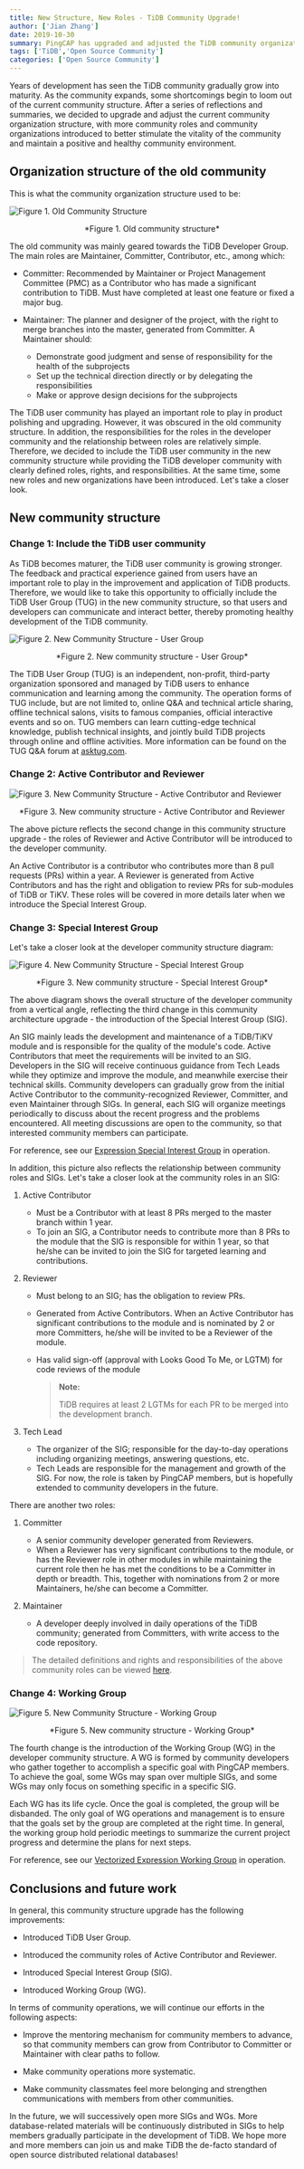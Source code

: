 ```yaml
---
title: New Structure, New Roles - TiDB Community Upgrade!
author: ['Jian Zhang']
date: 2019-10-30
summary: PingCAP has upgraded and adjusted the TiDB community organization structure, with more community roles and community organizations introduced to better stimulate the vitality of the community and maintain a positive and healthy community environment.
tags: ['TiDB','Open Source Community']
categories: ['Open Source Community']
---
```


Years of development has seen the TiDB community gradually grow into maturity. As the community expands, some shortcomings begin to loom out of the current community structure. After a series of reflections and summaries, we decided to upgrade and adjust the current community organization structure, with more community roles and community organizations introduced to better stimulate the vitality of the community and maintain a positive and healthy community environment.

## Organization structure of the old community

This is what the community organization structure used to be:

![Figure 1. Old Community Structure](media/tidb-community-old-structure.png)

<center>*Figure 1. Old community structure*</center>

The old community was mainly geared towards the TiDB Developer Group. The main roles are Maintainer, Committer, Contributor, etc., among which:

* Committer: Recommended by Maintainer or Project Management Committee (PMC) as a Contributor who has made a significant contribution to TiDB. Must have completed at least one feature or fixed a major bug.

* Maintainer: The planner and designer of the project, with the right to merge branches into the master, generated from Committer. A Maintainer should:

    - Demonstrate good judgment and sense of responsibility for the health of the subprojects
    - Set up the technical direction directly or by delegating the responsibilities
    - Make or approve design decisions for the subprojects

The TiDB user community has played an important role to play in product polishing and upgrading. However, it was obscured in the old community structure. In addition, the responsibilities for the roles in the developer community and the relationship between roles are relatively simple. Therefore, we decided to include the TiDB user community in the new community structure while providing the TiDB developer community with clearly defined roles, rights, and responsibilities. At the same time, some new roles and new organizations have been introduced. Let's take a closer look.

## New community structure

### Change 1: Include the TiDB user community

As TiDB becomes maturer, the TiDB user community is growing stronger. The feedback and practical experience gained from users have an important role to play in the improvement and application of TiDB products. Therefore, we would like to take this opportunity to officially include the TiDB User Group (TUG) in the new community structure, so that users and developers can communicate and interact better, thereby promoting healthy development of the TiDB community.

![Figure 2. New Community Structure - User Group](media/tidb-community-new-user-group.png)

<center>*Figure 2. New community structure - User Group*</center>

The TiDB User Group (TUG) is an independent, non-profit, third-party organization sponsored and managed by TiDB users to enhance communication and learning among the community. The operation forms of TUG include, but are not limited to, online Q&A and technical article sharing, offline technical salons, visits to famous companies, official interactive events and so on. TUG members can learn cutting-edge technical knowledge, publish technical insights, and jointly build TiDB projects through online and offline activities. More information can be found on the TUG Q&A forum at [asktug.com](https://asktug.com).

### Change 2: Active Contributor and Reviewer

![Figure 3. New Community Structure - Active Contributor and Reviewer](media/tidb-community-new-roles.png)

<center>*Figure 3. New community structure - Active Contributor and Reviewer</center>

The above picture reflects the second change in this community structure upgrade - the roles of Reviewer and Active Contributor will be introduced to the developer community.

An Active Contributor is a contributor who contributes more than 8 pull requests (PRs) within a year. A Reviewer is generated from Active Contributors and has the right and obligation to review PRs for sub-modules of TiDB or TiKV. These roles will be covered in more details later when we introduce the Special Interest Group.

### Change 3: Special Interest Group

Let's take a closer look at the developer community structure diagram:

![Figure 4. New Community Structure - Special Interest Group](media/tidb-community-new-sig.png)

<center>*Figure 3. New community structure - Special Interest Group*</center>

The above diagram shows the overall structure of the developer community from a vertical angle, reflecting the third change in this community architecture upgrade - the introduction of the Special Interest Group (SIG).

An SIG mainly leads the development and maintenance of a TiDB/TiKV module and is responsible for the quality of the module's code. Active Contributors that meet the requirements will be invited to an SIG. Developers in the SIG will receive continuous guidance from Tech Leads while they optimize and improve the module, and meanwhile exercise their technical skills. Community developers can gradually grow from the initial Active Contributor to the community-recognized Reviewer, Committer, and even Maintainer through SIGs. In general, each SIG will organize meetings periodically to discuss about the recent progress and the problems encountered. All meeting discussions are open to the community, so that interested community members can participate.

For reference, see our [Expression Special Interest Group](https://github.com/pingcap/community/tree/master/special-interest-groups/sig-expr) in operation.

In addition, this picture also reflects the relationship between community roles and SIGs. Let's take a closer look at the community roles in an SIG:

1. Active Contributor
    + Must be a Contributor with at least 8 PRs merged to the master branch within 1 year.
    + To join an SIG, a Contributor needs to contribute more than 8 PRs to the module that the SIG is responsible for within 1 year, so that he/she can be invited to join the SIG for targeted learning and contributions.

2. Reviewer
    + Must belong to an SIG; has the obligation to review PRs.
    + Generated from Active Contributors. When an Active Contributor has significant contributions to the module and is nominated by 2 or more Committers, he/she will be invited to be a Reviewer of the module.
    + Has valid sign-off (approval with Looks Good To Me, or LGTM) for code reviews of the module

        > **Note:**
        >
        > TiDB requires at least 2 LGTMs for each PR to be merged into the development branch.

3.  Tech Lead
    + The organizer of the SIG; responsible for the day-to-day operations including organizing meetings, answering questions, etc.
    + Tech Leads are responsible for the management and growth of the SIG. For now, the role is taken by PingCAP members, but is hopefully extended to community developers in the future.

There are another two roles:

1. Committer
    + A senior community developer generated from Reviewers.
    + When a Reviewer has very significant contributions to the module, or has the Reviewer role in other modules in while maintaining the current role then he has met the conditions to be a Committer in depth or breadth. This, together with nominations from 2 or more Maintainers, he/she can become a Committer.

2. Maintainer
    + A developer deeply involved in daily operations of the TiDB community; generated from Committers, with write access to the code repository.

> The detailed definitions and rights and responsibilities of the above community roles can be viewed [here](https://pingcap.com/community-cn/developer-group/).

### Change 4: Working Group

![Figure 5. New Community Structure - Working Group](media/tidb-community-new-wg.png)

<center>*Figure 5. New community structure - Working Group*</center>

The fourth change is the introduction of the Working Group (WG) in the developer community structure. A WG is formed by community developers who gather together to accomplish a specific goal with PingCAP members. To achieve the goal, some WGs may span over multiple SIGs, and some WGs may only focus on something specific in a specific SIG.

Each WG has its life cycle. Once the goal is completed, the group will be disbanded. The only goal of WG operations and management is to ensure that the goals set by the group are completed at the right time. In general, the working group hold periodic meetings to summarize the current project progress and determine the plans for next steps.

For reference, see our [Vectorized Expression Working Group](https://github.com/pingcap/community/blob/master/working-groups/wg-vec-expr.md) in operation.

## Conclusions and future work

In general, this community structure upgrade has the following improvements:

- Introduced TiDB User Group.

- Introduced the community roles of Active Contributor and Reviewer.

- Introduced Special Interest Group (SIG).

- Introduced Working Group (WG).

In terms of community operations, we will continue our efforts in the following aspects:

- Improve the mentoring mechanism for community members to advance, so that community members can grow from Contributor to Committer or Maintainer with clear paths to follow.

- Make community operations more systematic.

- Make community classmates feel more belonging and strengthen communications with members from other communities.

In the future, we will successively open more SIGs and WGs. More database-related materials will be continuously distributed in SIGs to help members gradually participate in the development of TiDB. We hope more and more members can join us and make TiDB the de-facto standard of open source distributed relational databases!
